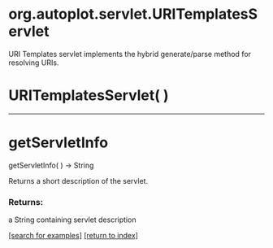 # org.autoplot.servlet.URITemplatesServlet

URI Templates servlet implements the hybrid generate/parse method
 for resolving URIs.

# URITemplatesServlet( )


***
<a name="getServletInfo"></a>
# getServletInfo
getServletInfo(  ) &rarr; String

Returns a short description of the servlet.

### Returns:
a String containing servlet description

<a href="https://github.com/autoplot/dev/search?q=getServletInfo&unscoped_q=getServletInfo">[search for examples]</a>
<a href="https://github.com/autoplot/documentation/blob/master/javadoc/index-all.md">[return to index]</a>

